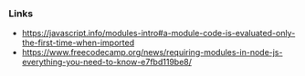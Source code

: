 ### Links 

- https://javascript.info/modules-intro#a-module-code-is-evaluated-only-the-first-time-when-imported
- https://www.freecodecamp.org/news/requiring-modules-in-node-js-everything-you-need-to-know-e7fbd119be8/